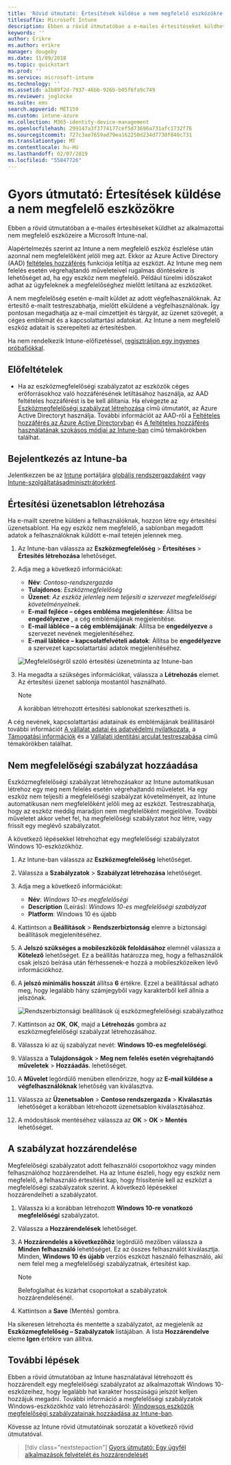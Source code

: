 ```yaml
---
title: 'Rövid útmutató: Értesítések küldése a nem megfelelő eszközökre'
titlesuffix: Microsoft Intune
description: Ebben a rövid útmutatóban a e-mailes értesítéseket küldhet a nem megfelelő eszközökre a Microsoft Intune-nal.
keywords: ''
author: Erikre
ms.author: erikre
manager: dougeby
ms.date: 11/09/2018
ms.topic: quickstart
ms.prod: ''
ms.service: microsoft-intune
ms.technology: ''
ms.assetid: a1b89f2d-7937-46bb-926b-b05f6fa9c749
ms.reviewer: joglocke
ms.suite: ems
search.appverid: MET150
ms.custom: intune-azure
ms.collection: M365-identity-device-management
ms.openlocfilehash: 299147a3f3774177cef5d73696a731afc1732f76
ms.sourcegitcommit: 727c3ae7659ad79ea162250d234d7730f840c731
ms.translationtype: MT
ms.contentlocale: hu-HU
ms.lasthandoff: 02/07/2019
ms.locfileid: "55847726"
---
```

# <a name="quickstart-send-notifications-to-noncompliant-devices"></a>Gyors útmutató: Értesítések küldése a nem megfelelő eszközökre

Ebben a rövid útmutatóban a e-mailes értesítéseket küldhet az alkalmazottai nem megfelelő eszközeire a Microsoft Intune-nal.

Alapértelmezés szerint az Intune a nem megfelelő eszköz észlelése után azonnal nem megfelelőként jelöli meg azt. Ekkor az Azure Active Directory (AAD) [feltételes hozzáférés](https://docs.microsoft.com/azure/active-directory/active-directory-conditional-access-azure-portal) funkciója letiltja az eszközt. Az Intune meg nem felelés esetén végrehajtandó műveleteivel rugalmas döntésekre is lehetőséget ad, ha egy eszköz nem megfelelő. Például türelmi időszakot adhat az ügyfeleknek a megfelelőséghez mielőtt letiltaná az eszközöket.

A nem megfelelőség esetén e-mailt küldet az adott végfelhasználóknak. Az értesítő e-mailt testreszabhatja, mielőtt elküldené a végfelhasználónak. Így pontosan megadhatja az e-mail címzettjeit és tárgyát, az üzenet szövegét, a céges emblémát és a kapcsolattartási adatokat. Az Intune a nem megfelelő eszköz adatait is szerepelteti az értesítésben.

Ha nem rendelkezik Intune-előfizetéssel, [regisztráljon egy ingyenes próbafiókkal](free-trial-sign-up.md).

## <a name="prerequisites"></a>Előfeltételek
- Ha az eszközmegfelelőségi szabályzatot az eszközök céges erőforrásokhoz való hozzáférésének letiltásához használja, az AAD feltételes hozzáférést is be kell állítania. Ha elvégezte az [Eszközmegfelelőségi szabályzat létrehozása](quickstart-set-password-length-android.md) című útmutatót, az Azure Active Directoryt használja. További információt az AAD-ről a [Feltételes hozzáférés az Azure Active Directoryban](https://docs.microsoft.com/azure/active-directory/active-directory-conditional-access-azure-portal) és [A feltételes hozzáférés használatának szokásos módjai az Intune-ban](conditional-access-intune-common-ways-use.md) című témakörökben találhat.

## <a name="sign-in-to-intune"></a>Bejelentkezés az Intune-ba

Jelentkezzen be az [Intune](https://aka.ms/intuneportal) portáljára [globális rendszergazdaként](users-add.md#types-of-administrators) vagy [Intune-szolgáltatásadminisztrátorként](users-add.md#types-of-administrators). 

## <a name="create-a-notification-message-template"></a>Értesítési üzenetsablon létrehozása

Ha e-mailt szeretne küldeni a felhasználóknak, hozzon létre egy értesítési üzenetsablont. Ha egy eszköz nem megfelelő, a sablonban megadott adatok a felhasználóknak küldött e-mail tetején jelennek meg.

1. Az Intune-ban válassza az **Eszközmegfelelőség** > **Értesítéses** > **Értesítés létrehozása** lehetőséget. 
2. Adja meg a következő információkat:

   - **Név**: *Contoso-rendszergazda*
   - **Tulajdonos**: *Eszközmegfelelőség*
   - **Üzenet**: *Az eszköz jelenleg nem teljesíti a szervezet megfelelőségi követelményeinek.*
   - **E-mail fejléce – céges embléma megjelenítése**: Állítsa be **engedélyezve** , a cég emblémájának megjelenítése.
   - **E-mail lábléce – a cég emblémájának**: Állítsa be **engedélyezve** a szervezet nevének megjelenítéséhez.
   - **E-mail lábléce – kapcsolatfelvételi adatok**: Állítsa be **engedélyezve** a szervezet kapcsolattartási adatok megjelenítéséhez.

   ![Megfelelőségről szóló értesítési üzenetminta az Intune-ban](./media/quickstart-send-notification-01.png)

3. Ha megadta a szükséges információkat, válassza a **Létrehozás** elemet. Az értesítési üzenet sablonja mostantól használható.

    > [!NOTE]
    > A korábban létrehozott értesítési sablonokat szerkesztheti is.

A cég nevének, kapcsolattartási adatainak és emblémájának beállításáról további információt [A vállalat adatai és adatvédelmi nyilatkozata](company-portal-app.md#company-information-and-privacy-statement), a [Támogatási információk](company-portal-app.md#support-information) és a [Vállalati identitási arculat testreszabása](company-portal-app.md#company-identity-branding-customization) című témakörökben találhat. 

## <a name="add-a-noncompliance-policy"></a>Nem megfelelőségi szabályzat hozzáadása

Eszközmegfelelőségi szabályzat létrehozásakor az Intune automatikusan létrehoz egy meg nem felelés esetén végrehajtandó műveletet. Ha egy eszköz nem teljesíti a megfelelőségi szabályzat követelményeit, az Intune automatikusan nem megfelelőként jelöli meg az eszközt. Testreszabhatja, hogy az eszköz meddig maradjon nem megfelelőként megjelölve. További műveletet akkor vehet fel, ha megfelelőségi szabályzatot hoz létre, vagy frissít egy meglévő szabályzatot. 

A következő lépésekkel létrehozhat egy megfelelőségi szabályzatot Windows 10-eszközökhöz.

1. Az Intune-ban válassza az **Eszközmegfelelőség** lehetőséget.
2. Válassza a **Szabályzatok** > **Szabályzat létrehozása** lehetőséget.
3. Adja meg a következő információkat:

   - **Név**: *Windows 10-es megfelelőségi*
   - **Description** (Leírás): *Windows 10-es megfelelőségi szabályzat*
   - **Platform**: Windows 10 és újabb

4. Kattintson a **Beállítások** > **Rendszerbiztonság** elemre a biztonsági beállítások megjelenítéséhez.
5. A **Jelszó szükséges a mobileszközök feloldásához** elemnél válassza a **Kötelező** lehetőséget. Ez a beállítás határozza meg, hogy a felhasználók csak jelszó beírása után férhessenek-e hozzá a mobileszközeiken lévő információkhoz. 
6. A **jelszó minimális hosszát** állítsa **6** értékre. Ezzel a beállítással adható meg, hogy legalább hány számjegyből vagy karakterből kell állnia a jelszónak.

    ![Rendszerbiztonsági beállítások új eszközmegfelelőségi szabályzathoz](./media/quickstart-send-notification-02.png) 

7. Kattintson az **OK**, **OK**, majd a **Létrehozás** gombra az eszközmegfelelőségi szabályzat létrehozásához.
8. Válassza ki az új szabályzat nevét: **Windows 10-es megfelelőségi**.
9. Válassza a **Tulajdonságok** > **Meg nem felelés esetén végrehajtandó műveletek** > **Hozzáadás**. lehetőséget.
10. A **Művelet** legördülő menüben ellenőrizze, hogy az **E-mail küldése a végfelhasználóknak** lehetőség van kiválasztva.
11. Válassza az **Üzenetsablon** > **Contoso rendszergazda** > **Kiválasztás** lehetőséget a korábban létrehozott üzenetsablon kiválasztásához.
12. A módosítások mentéséhez válassza az **OK** > **OK** > **Mentés** lehetőséget.

## <a name="assign-the-policy"></a>A szabályzat hozzárendelése

Megfelelőségi szabályzatot adott felhasználói csoportokhoz vagy minden felhasználóhoz hozzárendelhet. Ha az Intune észleli, hogy egy eszköz nem megfelelő, a felhasználó értesítést kap, hogy frissítenie kell az eszközt a megfelelőségi szabályzatok szerint. A következő lépésekkel hozzárendelheti a szabályzatot.

1. Válassza ki a korábban létrehozott **Windows 10-re vonatkozó megfelelőségi** szabályzatot.
2. Válassza a **Hozzárendelések** lehetőséget.
3. A **Hozzárendelés a következőhöz** legördülő mezőben válassza a **Minden felhasználó** lehetőséget. Ez az összes felhasználót kiválasztja. Minden, **Windows 10 és újabb** verziós eszközt használó felhasználó, aki nem felel meg a megfelelőségi szabályzatnak, értesítést kap.

    > [!NOTE]
    > Belefoglalhat és kizárhat csoportokat a szabályzatok hozzárendelésénél.

4. Kattintson a **Save** (Mentés) gombra.

Ha sikeresen létrehozta és mentette a szabályzatot, az megjelenik az **Eszközmegfelelőség – Szabályzatok** listájában. A lista **Hozzárendelve** eleme **Igen** értékre van állítva.

## <a name="next-steps"></a>További lépések

Ebben a rövid útmutatóban az Intune használatával létrehozott és hozzárendelt egy megfelelőségi szabályzatot az alkalmazottak Windows 10-eszközeihez, hogy legalább hat karakter hosszúságú jelszót kelljen hozzájuk megadni. További információ a megfelelőségi szabályzatok Windows-eszközökhöz való létrehozásáról: [Windowsos eszközök megfelelőségi szabályzatainak hozzáadása az Intune-ban](compliance-policy-create-windows.md).

Kövesse az Intune rövid útmutatóinak sorozatát a következő rövid útmutatóval.

> [!div class="nextstepaction"]
> [Gyors útmutató: Egy ügyfél alkalmazások felvételét és hozzárendelését](quickstart-add-assign-app.md)
